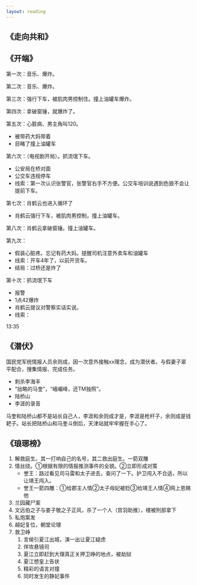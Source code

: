 ```yaml
---
layout: reading
---
```




## 《走向共和》



## 《开端》

第一次：音乐、爆炸。  

第二次：音乐、爆炸。

第三次：强行下车，被肌肉男控制住。撞上油罐车爆炸。

第四次：拿破窗锤，就爆炸了。

第五次：心脏病、男主角叫120。
- 被带药大妈带着
- 目睹了撞上油罐车

第六次：（电视剧开局）。抓流氓下车。
- 公安局在桥对面
- 公交车违规停车
- 线索：第一次认识张警官，张警官右手不方便。公交车培训说遇到色狼不会让提前下车。


第七次：肖鹤云也进入循环了
- 肖鹤云强行下车，被肌肉男控制，撞上油罐车。

第八次：肖鹤云拿破窗锤。撞上油罐车。

第九次：
- 假装心脏疼。忘记有药大妈。提醒司机注意外卖车和油罐车
- 线索：开车4年了，以前开货车。
- 结局：过桥还是炸了

第十次：抓流氓下车
- 报警
- 1点42爆炸
- 肖鹤云提议对警察实话实说。
- 线索：


13:35

## 《潜伏》

国民党军统情报人员余则成，因一次意外接触xx理念，成为潜伏者。与假妻子翠平配合，搜集情报、完成任务。


- 刺杀李海丰
- “拙略的马奎”，“峨嵋峰，还TM独照”。
- 陆桥山
- 李涯的录音


马奎和陆桥山都不是站长自己人，李涯和余则成才是，李涯是枪杆子，余则成是钱耙子。站长把陆桥山和马奎斗倒后，天津站就牢牢握在手心了。




## 《琅琊榜》

1. 解救庭生。其一打响自己的名号，其二救出庭生。一箭双雕
2. 情丝绕。①根据有限的情报推测事件的全貌。②立即形成对策
    - 誉王：路过看见司马雷和太子进去，查问了一下。护卫闯入不合适，所以让靖王闯入。
    - 誉王一箭四雕：①给郡主人情②太子母妃被贬③给靖王人情④网上恩赐他
3. 兰园藏尸案
4. 文远伯之子与娄子敬之子正风，杀了一个人（宫羽助推），楼被刑部拿下
5. 私炮案发
6. 越妃复位，朝堂论理
7. 救卫峥
    1. 言侯引夏江出城，演一出让夏江疑虑
    2. 佯攻悬镜司
    3. 夏江立即赶到大理真正关押卫峥的地点，被劫狱
    4. 夏江想皇上告状
    5. 精彩的语言对撞
    6. 同时发生的静妃事件

